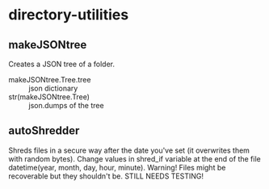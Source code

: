 # directory-utilities
## makeJSONtree
Creates a JSON tree of a folder.

<dl>
  <dt>makeJSONtree.Tree.tree</dt>
  <dd>json dictionary</dd>
  
  <dt>str(makeJSONtree.Tree)</dt>
  <dd>json.dumps of the tree</dd>
</dl>

## autoShredder
Shreds files in a secure way after the date you've set (it overwrites them with random bytes). Change values in shred_if variable at the end of the file datetime(year, month, day, hour, minute).
Warning! Files might be recoverable but they shouldn't be. STILL NEEDS TESTING!
